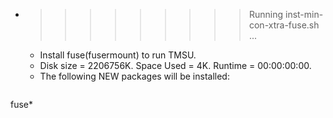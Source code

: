 * >>>>>>>>> Running inst-min-con-xtra-fuse.sh ...
  * Install fuse(fusermount) to run TMSU.
  * Disk size = 2206756K. Space Used = 4K. Runtime = 00:00:00:00.
  * The following NEW packages will be installed:
  ```bash
fuse*
  ```

